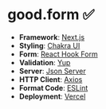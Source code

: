 # good.form ✅

- **Framework**: [Next.js](https://nextjs.org/)
- **Styling**: [Chakra UI](https://chakra-ui.com/)
- **Form**: [React Hook Form](https://react-hook-form.com/)
- **Validation**: [Yup](https://react-hook-form.com/get-started/#SchemaValidation)
- **Server**: [Json Server](https://www.npmjs.com/package/json-server)
- **HTTP Client**: [Axios](https://axios-http.com/)
- **Format Code**: [ESLint](https://eslint.org/)
- **Deployment**: [Vercel](https://vercel.com)
